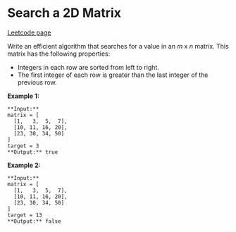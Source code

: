 # Search a 2D Matrix
[Leetcode page](https://leetcode.com/problems/search-a-2d-matrix/description)

Write an efficient algorithm that searches for a value in an _m_ x _n_ matrix.
This matrix has the following properties:

  * Integers in each row are sorted from left to right.
  * The first integer of each row is greater than the last integer of the previous row.

**Example 1:**

    
    
    **Input:**
    matrix = [
      [1,   3,  5,  7],
      [10, 11, 16, 20],
      [23, 30, 34, 50]
    ]
    target = 3
    **Output:** true
    

**Example 2:**

    
    
    **Input:**
    matrix = [
      [1,   3,  5,  7],
      [10, 11, 16, 20],
      [23, 30, 34, 50]
    ]
    target = 13
    **Output:** false

